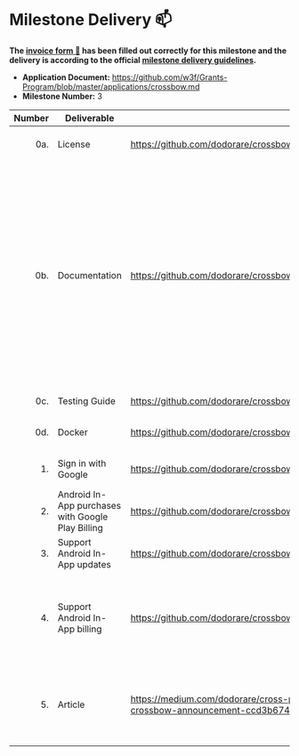 # Milestone Delivery :mailbox:

**The [invoice form :pencil:](https://docs.google.com/forms/d/e/1FAIpQLSfmNYaoCgrxyhzgoKQ0ynQvnNRoTmgApz9NrMp-hd8mhIiO0A/viewform) has been filled out correctly for this milestone and the delivery is according to the official [milestone delivery guidelines](https://github.com/w3f/Grants-Program/blob/master/docs/milestone-deliverables-guidelines.md).**

* **Application Document:** https://github.com/w3f/Grants-Program/blob/master/applications/crossbow.md
* **Milestone Number:** 3

| Number | Deliverable | Link | Notes |
| -----: | ----------- | ------------- | ------------- |
| 0a. | License | https://github.com/dodorare/crossbow#license | Apache License 2.0 or MIT |
| 0b. | Documentation | https://github.com/dodorare/crossbow/tree/v0.2.3/docs/src | [admob](https://github.com/dodorare/crossbow/tree/v0.2.3/plugins/admob-android), [play-billing](https://github.com/dodorare/crossbow/tree/v0.2.3/plugins/play-billing), [play-core](https://github.com/dodorare/crossbow/tree/v0.2.3/plugins/play-core), [play-games-services](https://github.com/dodorare/crossbow/tree/v0.2.3/plugins/play-games-services), [how-to-create-plugins](https://crossbow.dodorare.com/crossbow/android-plugins.html), [in-app-updates-tutorial](https://crossbow.dodorare.com/tutorials/in-app-updates.html), [play-billing-tutorial](https://crossbow.dodorare.com/tutorials/play-billing.html), [code](https://docs.rs/crossbow/latest/crossbow/), [crossbow-plugins-showcase](https://github.com/dodorare/crossbow/tree/v0.2.3/examples/crossbow-plugins) |
| 0c. | Testing Guide | https://github.com/dodorare/crossbow/blob/v0.2.3/crossbundle/cli/tests/ | [integration tests](https://github.com/dodorare/crossbow/blob/v0.2.3/crossbundle/cli/tests/build_gradle.rs), [ci](https://github.com/dodorare/crossbow/blob/v0.2.3/.github/workflows/ci.yml) |
| 0d. | Docker | https://github.com/dodorare/crossbow/blob/v0.2.3/.github/docker/crossbundle.Dockerfile | [dockerfile](https://github.com/dodorare/crossbow/blob/v0.2.3/.github/docker/crossbundle.Dockerfile), [docker image](https://github.com/dodorare/crossbow/pkgs/container/crossbundle) |
| 1. | Sign in with Google | https://github.com/dodorare/crossbow/tree/v0.2.3/plugins/play-games-services | [crossbow plugin](https://github.com/dodorare/crossbow/tree/v0.2.3/plugins/play-games-services), [example](https://github.com/dodorare/crossbow/tree/v0.2.3/examples/crossbow-plugins) |
| 2. | Android In-App purchases with Google Play Billing | https://github.com/dodorare/crossbow/tree/v0.2.3/plugins/play-billing | [crossbow plugin](https://github.com/dodorare/crossbow/tree/v0.2.3/plugins/play-billing), [example](https://github.com/dodorare/crossbow/tree/v0.2.3/examples/crossbow-plugins) |
| 3. | Support Android In-App updates | https://github.com/dodorare/crossbow/tree/v0.2.3/plugins/play-core | [crossbow plugin](https://github.com/dodorare/crossbow/tree/v0.2.3/plugins/play-core), [example](https://github.com/dodorare/crossbow/tree/v0.2.3/examples/crossbow-plugins) |
| 4. | Support Android In-App billing | https://github.com/dodorare/crossbow/tree/v0.2.3/plugins/play-billing | Google now supports only [Play Billing](https://developer.android.com/google/play/billing) - [crossbow plugin](https://github.com/dodorare/crossbow/tree/v0.2.3/plugins/play-billing), [example](https://github.com/dodorare/crossbow/tree/v0.2.3/examples/crossbow-plugins) |
| 5. | Article | https://medium.com/dodorare/cross-platform-build-tools-and-toolkit-for-games-crossbow-announcement-ccd3b674b7c0 | [Article](https://medium.com/dodorare/cross-platform-build-tools-and-toolkit-for-games-crossbow-announcement-ccd3b674b7c0), [how-to-create-plugins](https://crossbow.dodorare.com/crossbow/android-plugins.html), [how-to-add-sign-in](https://github.com/dodorare/crossbow/tree/main/plugins/play-games-services#getting-started) |
